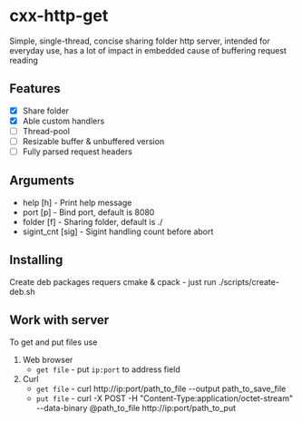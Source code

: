 # cxx-http-get #

Simple, single-thread, concise sharing folder http server, intended for everyday use, has a lot of impact in embedded cause of buffering request reading

## Features ##

 - [x] Share folder
 - [x] Able custom handlers
 - [ ] Thread-pool
 - [ ] Resizable buffer & unbuffered version
 - [ ] Fully parsed request headers

## Arguments ##

 - help [h] - Print help message
 - port [p] - Bind port, default is 8080
 - folder [f] - Sharing folder, default is ./
 - sigint_cnt [sig] - Sigint handling count before abort

## Installing ##

Create deb packages requers cmake & cpack - just run ./scripts/create-deb.sh

## Work with server ##

To get and put files use
1. Web browser
   - `get file` - put `ip:port` to address field
2. Curl
   - `get file` - curl http://ip:port/path_to_file --output path_to_save_file
   - `put file` - curl -X POST -H "Content-Type:application/octet-stream" --data-binary @path_to_file http://ip:port/path_to_put
